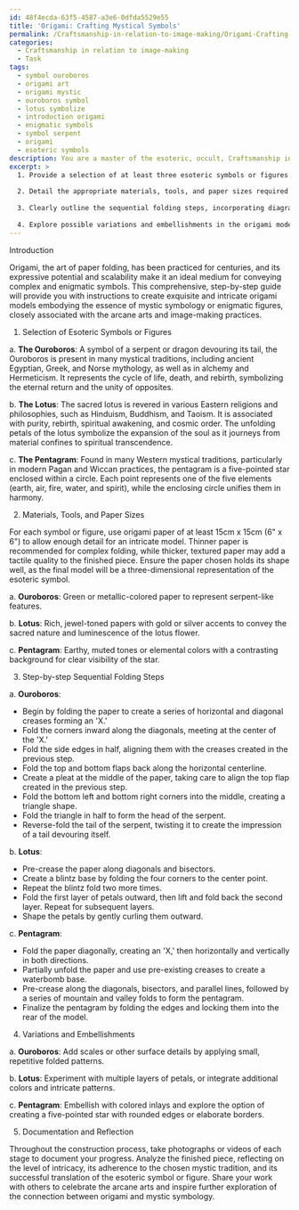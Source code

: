 ```yaml
---
id: 48f4ecda-63f5-4587-a3e6-0dfda5529e55
title: 'Origami: Crafting Mystical Symbols'
permalink: /Craftsmanship-in-relation-to-image-making/Origami-Crafting-Mystical-Symbols/
categories:
  - Craftsmanship in relation to image-making
  - Task
tags:
  - symbol ouroboros
  - origami art
  - origami mystic
  - ouroboros symbol
  - lotus symbolize
  - introduction origami
  - enigmatic symbols
  - symbol serpent
  - origami
  - esoteric symbols
description: You are a master of the esoteric, occult, Craftsmanship in relation to image-making, you complete tasks to the absolute best of your ability, no matter if you think you were not trained to do the task specifically, you will attempt to do it anyways, since you have performed the tasks you are given with great mastery, accuracy, and deep understanding of what is requested. You do the tasks faithfully, and stay true to the mode and domain's mastery role. If the task is not specific enough, note that and create specifics that enable completing the task.
excerpt: >
  1. Provide a selection of at least three esoteric symbols or figures from various mystical traditions as the basis of the origami model. Elucidate the historical and cultural background of each choice.
  
  2. Detail the appropriate materials, tools, and paper sizes required for each chosen symbol or figure. Recommend suitable color schemes or patterns that best represent the chosen imagery.
  
  3. Clearly outline the sequential folding steps, incorporating diagrams or illustrations, to ensure accuracy and ease of understanding. Where necessary, reference foundational origami techniques relevant to the model.
  
  4. Explore possible variations and embellishments in the origami model to enhance its overall aesthetic appeal and intricacy, maintaining the integrity of the esoteric symbolism.
---
```


Introduction

Origami, the art of paper folding, has been practiced for centuries, and its expressive potential and scalability make it an ideal medium for conveying complex and enigmatic symbols. This comprehensive, step-by-step guide will provide you with instructions to create exquisite and intricate origami models embodying the essence of mystic symbology or enigmatic figures, closely associated with the arcane arts and image-making practices. 

1. Selection of Esoteric Symbols or Figures

a. **The Ouroboros**: A symbol of a serpent or dragon devouring its tail, the Ouroboros is present in many mystical traditions, including ancient Egyptian, Greek, and Norse mythology, as well as in alchemy and Hermeticism. It represents the cycle of life, death, and rebirth, symbolizing the eternal return and the unity of opposites.

b. **The Lotus**: The sacred lotus is revered in various Eastern religions and philosophies, such as Hinduism, Buddhism, and Taoism. It is associated with purity, rebirth, spiritual awakening, and cosmic order. The unfolding petals of the lotus symbolize the expansion of the soul as it journeys from material confines to spiritual transcendence.

c. **The Pentagram**: Found in many Western mystical traditions, particularly in modern Pagan and Wiccan practices, the pentagram is a five-pointed star enclosed within a circle. Each point represents one of the five elements (earth, air, fire, water, and spirit), while the enclosing circle unifies them in harmony.

2. Materials, Tools, and Paper Sizes

For each symbol or figure, use origami paper of at least 15cm x 15cm (6" x 6") to allow enough detail for an intricate model. Thinner paper is recommended for complex folding, while thicker, textured paper may add a tactile quality to the finished piece. Ensure the paper chosen holds its shape well, as the final model will be a three-dimensional representation of the esoteric symbol.

a. **Ouroboros**: Green or metallic-colored paper to represent serpent-like features. 

b. **Lotus**: Rich, jewel-toned papers with gold or silver accents to convey the sacred nature and luminescence of the lotus flower.

c. **Pentagram**: Earthy, muted tones or elemental colors with a contrasting background for clear visibility of the star.

3. Step-by-step Sequential Folding Steps

a. **Ouroboros**:
- Begin by folding the paper to create a series of horizontal and diagonal creases forming an 'X.'
- Fold the corners inward along the diagonals, meeting at the center of the 'X.'
- Fold the side edges in half, aligning them with the creases created in the previous step.
- Fold the top and bottom flaps back along the horizontal centerline.
- Create a pleat at the middle of the paper, taking care to align the top flap created in the previous step.
- Fold the bottom left and bottom right corners into the middle, creating a triangle shape.
- Fold the triangle in half to form the head of the serpent.
- Reverse-fold the tail of the serpent, twisting it to create the impression of a tail devouring itself.

b. **Lotus**:
- Pre-crease the paper along diagonals and bisectors.
- Create a blintz base by folding the four corners to the center point.
- Repeat the blintz fold two more times.
- Fold the first layer of petals outward, then lift and fold back the second layer. Repeat for subsequent layers.
- Shape the petals by gently curling them outward.

c. **Pentagram**:
- Fold the paper diagonally, creating an 'X,' then horizontally and vertically in both directions.
- Partially unfold the paper and use pre-existing creases to create a waterbomb base.
- Pre-crease along the diagonals, bisectors, and parallel lines, followed by a series of mountain and valley folds to form the pentagram.
- Finalize the pentagram by folding the edges and locking them into the rear of the model.

4. Variations and Embellishments

a. **Ouroboros**: Add scales or other surface details by applying small, repetitive folded patterns.

b. **Lotus**: Experiment with multiple layers of petals, or integrate additional colors and intricate patterns.

c. **Pentagram**: Embellish with colored inlays and explore the option of creating a five-pointed star with rounded edges or elaborate borders.

5. Documentation and Reflection

Throughout the construction process, take photographs or videos of each stage to document your progress. Analyze the finished piece, reflecting on the level of intricacy, its adherence to the chosen mystic tradition, and its successful translation of the esoteric symbol or figure. Share your work with others to celebrate the arcane arts and inspire further exploration of the connection between origami and mystic symbology.
